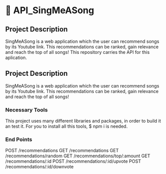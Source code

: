 # :musical_score: API_SingMeASong


## Project Description
SingMeASong is a web application which the user can recommend songs by its Youtube link. This recommendations can be ranked, gain relevance and reach the top of all songs!
This repository carries the API for this aplication. 

## Project Description
SingMeASong is a web application which the user can recommend songs by its Youtube link. This recommendations can be ranked, gain relevance and reach the top of all songs!


### Necessary Tools

This project uses many different libraries and packages, in order to build it an test it.
For you to install all this tools, $ npm i is needed.

### End Points

POST /recommendations
GET /recommendations
GET /recommendations/random
GET /recommendations/top/:amount
GET /recommendations/:id
POST /recommendations/:id/upvote
POST /recommendations/:id/downvote
